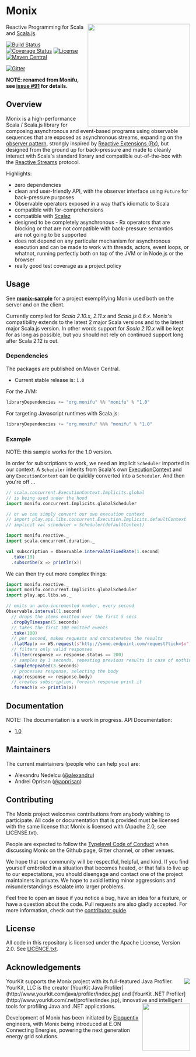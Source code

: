 # Monix

<img src="https://raw.githubusercontent.com/wiki/monixio/monix/assets/monifu-square.png" align="right" width="280" />

Reactive Programming for Scala and [Scala.js](http://www.scala-js.org/).

[![Build Status](https://travis-ci.org/monixio/monix.svg?branch=master)](https://travis-ci.org/monixio/monix)
[![Coverage Status](http://codecov.io/github/monixio/monix/coverage.svg?branch=master)](http://codecov.io/github/monixio/monix?branch=master)
[![License](http://img.shields.io/:license-Apache%202-red.svg)](http://www.apache.org/licenses/LICENSE-2.0.txt)
[![Maven Central](https://maven-badges.herokuapp.com/maven-central/org.monifu/monifu_2.11/badge.svg)](https://maven-badges.herokuapp.com/maven-central/org.monifu/monifu_2.11)

[![Gitter](https://badges.gitter.im/Join%20Chat.svg)](https://gitter.im/monixio/monix?utm_source=badge&utm_medium=badge&utm_campaign=pr-badge&utm_content=badge)

**NOTE: renamed from Monifu, see [issue #91](https://github.com/monixio/monix/issues/91) for details.**

## Overview

Monix is a high-performance Scala / Scala.js library for
composing asynchronous and event-based programs using observable sequences
that are exposed as asynchronous streams, expanding on the
[observer pattern](https://en.wikipedia.org/wiki/Observer_pattern),
strongly inspired by [Reactive Extensions (Rx)](http://reactivex.io/),
but designed from the ground up  for back-pressure and made to cleanly interact
with Scala's standard library and compatible out-of-the-box with the
[Reactive Streams](http://www.reactive-streams.org/) protocol.

Highlights:

- zero dependencies
- clean and user-friendly API, with the observer interface using `Future` for back-pressure purposes
- Observable operators exposed in a way that's idiomatic to Scala
- compatible with for-comprehensions
- compatible with [Scalaz](https://github.com/scalaz/scalaz)
- designed to be completely asynchronous - Rx operators that are
  blocking or that are not compatible with back-pressure semantics  
  are not going to be supported
- does not depend on any particular mechanism for asynchronous
  execution and can be made to work with threads, actors, event loops,
  or whatnot, running perfectly both on top of the JVM or in Node.js
  or the browser
- really good test coverage as a project policy

## Usage

See **[monix-sample](https://github.com/monixio/monix-sample)** for
a project exemplifying Monix used both on the server and on the client.

Currently compiled for  *Scala 2.10.x*, *2.11.x* and *Scala.js 0.6.x*.
Monix's compatibility extends to the latest 2 major Scala versions and
to the latest major Scala.js version. In other words support for *Scala 2.10.x*
will be kept for as long as possible, but you should not rely on continued
support long after Scala 2.12 is out.

### Dependencies

The packages are published on Maven Central.

- Current stable release is: `1.0`

For the JVM:

```scala
libraryDependencies += "org.monifu" %% "monifu" % "1.0"
```

For targeting Javascript runtimes with Scala.js:

```scala
libraryDependencies += "org.monifu" %%% "monifu" % "1.0"
```

### Example

NOTE: this sample works for the 1.0 version.

In order for subscriptions to work, we need an implicit
`Scheduler` imported in our context. A `Scheduler` inherits from Scala's own [ExecutionContext](http://www.scala-lang.org/api/current/index.html#scala.concurrent.ExecutionContext)
and any `ExecutionContext` can be quickly converted into a `Scheduler`.
And then you're off ...

```scala
// scala.concurrent.ExecutionContext.Implicits.global
// is being used under the hood
import monifu.concurrent.Implicits.globalScheduler

// or we can simply convert our own execution context
// import play.api.libs.concurrent.Execution.Implicits.defaultContext
// implicit val scheduler = Scheduler(defaultContext)

import monifu.reactive._
import scala.concurrent.duration._

val subscription = Observable.intervalAtFixedRate(1.second)
  .take(10)
  .subscribe(x => println(x))
```

We can then try out more complex things:

```scala
import monifu.reactive._
import monifu.concurrent.Implicits.globalScheduler
import play.api.libs.ws._

// emits an auto-incremented number, every second
Observable.interval(1.second)
  // drops the items emitted over the first 5 secs
  .dropByTimespan(5.seconds)
  // takes the first 100 emitted events  
  .take(100)
  // per second, makes requests and concatenates the results
  .flatMap(x => WS.request(s"http://some.endpoint.com/request?tick=$x").get())
  // filters only valid responses
  .filter(response => response.status == 200)
  // samples by 3 seconds, repeating previous results in case of nothing new
  .sampleRepeated(3.seconds)
  // processes response, selecting the body
  .map(response => response.body)
  // creates subscription, foreach response print it
  .foreach(x => println(x))
```

## Documentation

NOTE: The documentation is a work in progress.
API Documentation:

- [1.0](https://monix.io/docs/1.0/api/)

## Maintainers

The current maintainers (people who can help you) are:

- Alexandru Nedelcu ([@alexandru](https://github.com/alexandru))
- Andrei Oprisan ([@aoprisan](https://github.com/aoprisan))

## Contributing

The Monix project welcomes contributions from anybody wishing to participate.
All code or documentation that is provided must be licensed with the same
license that Monix is licensed with (Apache 2.0, see LICENSE.txt).

People are expected to follow the [Typelevel Code of Conduct](http://typelevel.org/conduct.html)
when discussing Monix on the Github page, Gitter channel, or other venues.

We hope that our community will be respectful, helpful, and kind. If you find
yourself embroiled in a situation that becomes heated, or that fails to live up
to our expectations, you should disengage and contact one of the project maintainers
in private. We hope to avoid letting minor aggressions and misunderstandings
escalate into larger problems.

Feel free to open an issue if you notice a bug, have an idea for a feature, or
have a question about the code. Pull requests are also gladly accepted. For more information,
check out the [contributor guide](CONTRIBUTING.md).

## License

All code in this repository is licensed under the Apache License, Version 2.0.
See [LICENCE.txt](./LICENSE.txt).

## Acknowledgements

<img src="https://raw.githubusercontent.com/wiki/monixio/monix/assets/yklogo.png" align="right" />
YourKit supports the Monix project with its full-featured Java Profiler.
YourKit, LLC is the creator [YourKit Java Profiler](http://www.yourkit.com/java/profiler/index.jsp)
and [YourKit .NET Profiler](http://www.yourkit.com/.net/profiler/index.jsp),
innovative and intelligent tools for profiling Java and .NET applications.

<img src="https://raw.githubusercontent.com/wiki/monixio/monix/assets/logo-eloquentix@2x.png" align="right" width="130" />

Development of Monix has been initiated by [Eloquentix](http://eloquentix.com/)
engineers, with Monix being introduced at E.ON Connecting Energies,
powering the next generation energy grid solutions.
